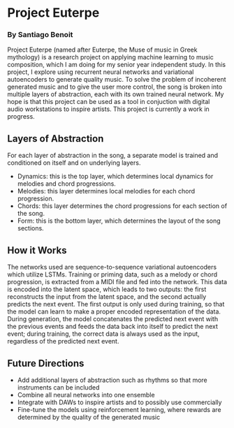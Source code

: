 # Project Euterpe
### By Santiago Benoit
Project Euterpe (named after Euterpe, the Muse of music in Greek mythology) is a research project on applying machine learning to music composition, which I am doing for my senior year independent study. In this project, I explore using recurrent neural networks and variational autoencoders to generate quality music. To solve the problem of incoherent generated music and to give the user more control, the song is broken into multiple layers of abstraction, each with its own trained neural network. My hope is that this project can be used as a tool in conjuction with digital audio workstations to inspire artists. This project is currently a work in progress.

## Layers of Abstraction
For each layer of abstraction in the song, a separate model is trained and conditioned on itself and on underlying layers.
- Dynamics: this is the top layer, which determines local dynamics for melodies and chord progressions.
- Melodies: this layer determines local melodies for each chord progression.
- Chords: this layer determines the chord progressions for each section of the song.
- Form: this is the bottom layer, which determines the layout of the song sections.

## How it Works
The networks used are sequence-to-sequence variational autoencoders which utilize LSTMs. Training or priming data, such as a melody or chord progression, is extracted from a MIDI file and fed into the network. This data is encoded into the latent space, which leads to two outputs: the first reconstructs the input from the latent space, and the second actually predicts the next event. The first output is only used during training, so that the model can learn to make a proper encoded representation of the data. During generation, the model concatenates the predicted next event with the previous events and feeds the data back into itself to predict the next event; during training, the correct data is always used as the input, regardless of the predicted next event.

## Future Directions
- Add additional layers of abstraction such as rhythms so that more instruments can be included
- Combine all neural networks into one ensemble
- Integrate with DAWs to inspire artists and to possibly use commercially
- Fine-tune the models using reinforcement learning, where rewards are determined by the quality of the generated music
